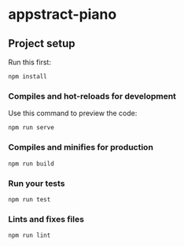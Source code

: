 # appstract-piano

## Project setup
Run this first:
```
npm install
```

### Compiles and hot-reloads for development

Use this command to preview the code:

```
npm run serve
```

### Compiles and minifies for production
```
npm run build
```

### Run your tests
```
npm run test
```

### Lints and fixes files
```
npm run lint
```
